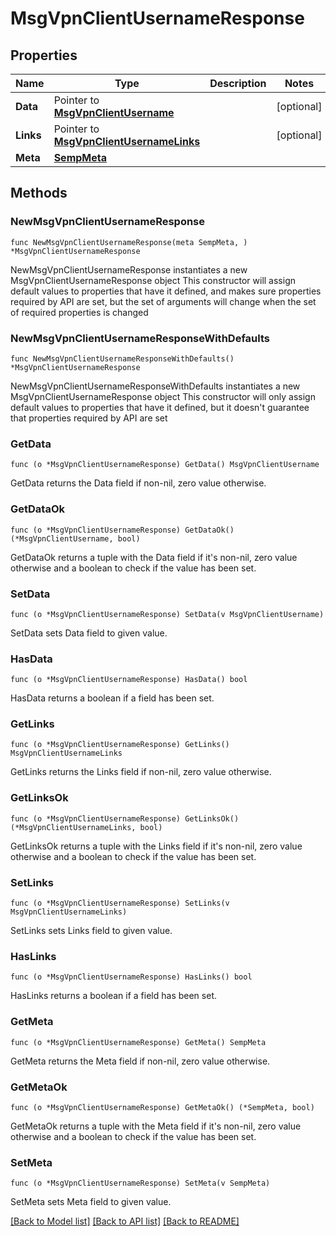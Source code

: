 # MsgVpnClientUsernameResponse

## Properties

Name | Type | Description | Notes
------------ | ------------- | ------------- | -------------
**Data** | Pointer to [**MsgVpnClientUsername**](MsgVpnClientUsername.md) |  | [optional] 
**Links** | Pointer to [**MsgVpnClientUsernameLinks**](MsgVpnClientUsernameLinks.md) |  | [optional] 
**Meta** | [**SempMeta**](SempMeta.md) |  | 

## Methods

### NewMsgVpnClientUsernameResponse

`func NewMsgVpnClientUsernameResponse(meta SempMeta, ) *MsgVpnClientUsernameResponse`

NewMsgVpnClientUsernameResponse instantiates a new MsgVpnClientUsernameResponse object
This constructor will assign default values to properties that have it defined,
and makes sure properties required by API are set, but the set of arguments
will change when the set of required properties is changed

### NewMsgVpnClientUsernameResponseWithDefaults

`func NewMsgVpnClientUsernameResponseWithDefaults() *MsgVpnClientUsernameResponse`

NewMsgVpnClientUsernameResponseWithDefaults instantiates a new MsgVpnClientUsernameResponse object
This constructor will only assign default values to properties that have it defined,
but it doesn't guarantee that properties required by API are set

### GetData

`func (o *MsgVpnClientUsernameResponse) GetData() MsgVpnClientUsername`

GetData returns the Data field if non-nil, zero value otherwise.

### GetDataOk

`func (o *MsgVpnClientUsernameResponse) GetDataOk() (*MsgVpnClientUsername, bool)`

GetDataOk returns a tuple with the Data field if it's non-nil, zero value otherwise
and a boolean to check if the value has been set.

### SetData

`func (o *MsgVpnClientUsernameResponse) SetData(v MsgVpnClientUsername)`

SetData sets Data field to given value.

### HasData

`func (o *MsgVpnClientUsernameResponse) HasData() bool`

HasData returns a boolean if a field has been set.

### GetLinks

`func (o *MsgVpnClientUsernameResponse) GetLinks() MsgVpnClientUsernameLinks`

GetLinks returns the Links field if non-nil, zero value otherwise.

### GetLinksOk

`func (o *MsgVpnClientUsernameResponse) GetLinksOk() (*MsgVpnClientUsernameLinks, bool)`

GetLinksOk returns a tuple with the Links field if it's non-nil, zero value otherwise
and a boolean to check if the value has been set.

### SetLinks

`func (o *MsgVpnClientUsernameResponse) SetLinks(v MsgVpnClientUsernameLinks)`

SetLinks sets Links field to given value.

### HasLinks

`func (o *MsgVpnClientUsernameResponse) HasLinks() bool`

HasLinks returns a boolean if a field has been set.

### GetMeta

`func (o *MsgVpnClientUsernameResponse) GetMeta() SempMeta`

GetMeta returns the Meta field if non-nil, zero value otherwise.

### GetMetaOk

`func (o *MsgVpnClientUsernameResponse) GetMetaOk() (*SempMeta, bool)`

GetMetaOk returns a tuple with the Meta field if it's non-nil, zero value otherwise
and a boolean to check if the value has been set.

### SetMeta

`func (o *MsgVpnClientUsernameResponse) SetMeta(v SempMeta)`

SetMeta sets Meta field to given value.



[[Back to Model list]](../README.md#documentation-for-models) [[Back to API list]](../README.md#documentation-for-api-endpoints) [[Back to README]](../README.md)


